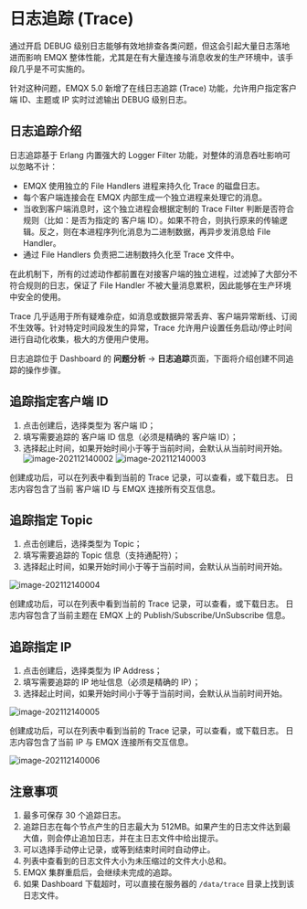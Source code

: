 # 日志追踪 (Trace)

通过开启 DEBUG 级别日志能够有效地排查各类问题，但这会引起大量日志落地进而影响 EMQX 整体性能，尤其是在有大量连接与消息收发的生产环境中，该手段几乎是不可实施的。

针对这种问题，EMQX 5.0 新增了在线日志追踪 (Trace) 功能，允许用户指定客户端 ID、主题或 IP 实时过滤输出 DEBUG 级别日志。

## 日志追踪介绍

日志追踪基于 Erlang 内置强大的 Logger Filter 功能，对整体的消息吞吐影响可以忽略不计：

- EMQX 使用独立的 File Handlers 进程来持久化 Trace 的磁盘日志。
- 每个客户端连接会在 EMQX 内部生成一个独立进程来处理它的消息。
- 当收到客户端消息时，这个独立进程会根据定制的 Trace Filter 判断是否符合规则（比如：是否为指定的 客户端 ID）。如果不符合，则执行原来的传输逻辑。反之，则在本进程序列化消息为二进制数据，再异步发消息给 File Handler。
- 通过 File Handlers 负责把二进制数持久化至 Trace 文件中。

在此机制下，所有的过滤动作都前置在对接客户端的独立进程，过滤掉了大部分不符合规则的日志，保证了 File Handler 不被大量消息累积，因此能够在生产环境中安全的使用。

Trace 几乎适用于所有疑难杂症，如消息或数据异常丢弃、客户端异常断线、订阅不生效等。针对特定时间段发生的异常，Trace 允许用户设置任务启动/停止时间进行自动化收集，极大的方便用户使用。

日志追踪位于 Dashboard 的 **问题分析** -> **日志追踪**页面，下面将介绍创建不同追踪的操作步骤。

<!-- TODO 下面的内容先凑合使用，后续更新 -->

## 追踪指定客户端 ID

1. 点击创建后，选择类型为 客户端 ID；
2. 填写需要追踪的 客户端 ID 信息（必须是精确的 客户端 ID）；
3. 选择起止时间，如果开始时间小于等于当前时间，会默认从当前时间开始。
   ![image-202112140002](./assets/trace_create_clientid.png)
   ![image-202112140003](./assets/trace_clientid.png)

创建成功后，可以在列表中看到当前的 Trace 记录，可以查看，或下载日志。
日志内容包含了当前 客户端 ID 与 EMQX 连接所有交互信息。

## 追踪指定 Topic

1. 点击创建后，选择类型为 Topic；
2. 填写需要追踪的 Topic 信息（支持通配符）；
3. 选择起止时间，如果开始时间小于等于当前时间，会默认从当前时间开始。

![image-202112140004](./assets/trace_create_topic.png)

创建成功后，可以在列表中看到当前的 Trace 记录，可以查看，或下载日志。
日志内容包含了当前主题在 EMQX 上的 Publish/Subscribe/UnSubscribe 信息。

## 追踪指定 IP

1. 点击创建后，选择类型为 IP Address；
2. 填写需要追踪的 IP 地址信息（必须是精确的 IP）；
3. 选择起止时间，如果开始时间小于等于当前时间，会默认从当前时间开始。

![image-202112140005](./assets/trace_create_ip.png)

创建成功后，可以在列表中看到当前的 Trace 记录，可以查看，或下载日志。
日志内容包含了当前 IP 与 EMQX 连接所有交互信息。

![image-202112140006](./assets/trace_list.png)

## 注意事项

1. 最多可保存 30 个追踪日志。
2. 追踪日志在每个节点产生的日志最大为 512MB。如果产生的日志文件达到最大值，则会停止追加日志，并在主日志文件中给出提示。
3. 可以选择手动停止记录，或等到结束时间时自动停止。
4. 列表中查看到的日志文件大小为未压缩过的文件大小总和。
5. EMQX 集群重启后，会继续未完成的追踪。
6. 如果 Dashboard 下载超时，可以直接在服务器的 `/data/trace` 目录上找到该日志文件。
